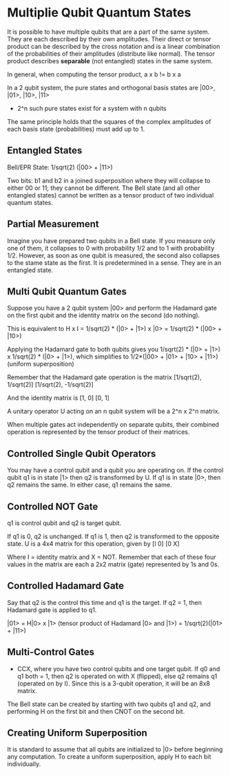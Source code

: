 # Multiplie Qubit Quantum States

It is possible to have multiple qubits that are a part of the same system. They are each described by their own amplitudes. Their direct or tensor product can be described by the cross notation and is a linear combination of the probabilities of their amplitudes (distribute like normal). The tensor product describes **separable** (not entangled) states in the same system.

In general, when computing the tensor product, a x b != b x a

In a 2 qubit system, the pure states and orthogonal basis states are |00>, |01>, |10>, |11>
- 2^n such pure states exist for a system with n qubits

The same principle holds that the squares of the complex amplitudes of each basis state (probabilities) must add up to 1.

## Entangled States

Bell/EPR State: 1/sqrt(2) (|00> + |11>)

Two bits: b1 and b2 in a joined superposition where they will collapse to either 00 or 11; they cannot be different. The Bell state (and all other entangled states) cannot be written as a tensor product of two individual quantum states.

## Partial Measurement

Imagine you have prepared two qubits in a Bell state. If you measure only one of them, it collapses to 0 with probability 1/2 and to 1 with probability 1/2. However, as soon as one qubit is measured, the second also collapses to the stame state as the first. It is predetermined in a sense. They are in an entangled state.

## Multi Qubit Quantum Gates

Suppose you have a 2 qubit system |00> and perform the Hadamard gate on the first qubit and the identity matrix on the second (do nothing).

This is equivalent to H x I = 1/sqrt(2) * (|0> + |1>) x |0> = 1/sqrt(2) * (|00> + |10>)

Applying the Hadamard gate to both qubits gives you 1/sqrt(2) * (|0> + |1>) x 1/sqrt(2) * (|0> + |1>), which simplifies to
1/2*(|00> + |01> + |10> + |11>) (uniform superposition)

Remember that the Hadamard gate operation is the matrix [1/sqrt(2), 1/sqrt(2)]
                                                        [1/sqrt(2), -1/sqrt(2)]

And the identity matrix is [1, 0]
                           [0, 1]

A unitary operator U acting on an n qubit system will be a 2^n x 2^n matrix.

When multiple gates act independently on separate qubits, their combined operation is represented by the tensor product of their matrices.

## Controlled Single Qubit Operators

You may have a control qubit and a qubit you are operating on. If the control qubit q1 is in state |1> then q2 is transformed by U. If q1 is in state |0>, then q2 remains the same. In either case, q1 remains the same.

## Controlled NOT Gate

q1 is control qubit and q2 is target qubit. 

If q1 is 0, q2 is unchanged. If q1 is 1, then q2 is transformed to the opposite state. U is a 4x4 matrix for this operation, given by [I 0]
   [0 X]

Where I = identity matrix and X = NOT. Remember that each of these four values in the matrix are each a 2x2 matrix (gate) represented by 1s and 0s.

## Controlled Hadamard Gate

Say that q2 is the control this time and q1 is the target. If q2 = 1, then Hadamard gate is applied to q1.

|01> = H|0> x |1> (tensor product of Hadamard |0> and |1>) = 1/sqrt(2)(|01> + |11>)

## Multi-Control Gates

- CCX, where you have two control qubits and one target qubit. If q0 and q1 both = 1, then q2 is operated on with X (flipped), else q2 remains q1 (operated on by I). Since this is a 3-qubit operation, it will be an 8x8 matrix.

The Bell state can be created by starting with two qubits q1 and q2, and performing H on the first bit and then CNOT on the second bit.

## Creating Uniform Superposition

It is standard to assume that all qubits are initialized to |0> before beginning any computation. To create a uniform superposition, apply H to each bit individually.